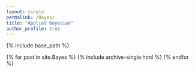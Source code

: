 ```yaml
---
layout: single
permalink: /Bayes/
title: "Applied Bayesian"
author_profile: true
---
```


{% include base_path %}


{% for post in site.Bayes %}
  {% include archive-single.html %}
{% endfor %}
